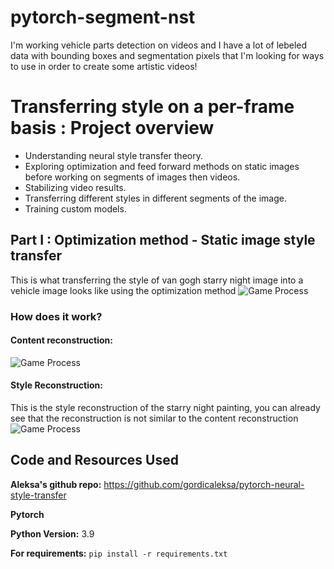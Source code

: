 # pytorch-segment-nst
I'm working vehicle parts detection on videos and I have a lot of lebeled data with bounding boxes and segmentation pixels that I'm looking for ways to use in order to create some artistic videos!
# Transferring style on a per-frame basis : Project overview
* Understanding neural style transfer theory.
* Exploring optimization and feed forward methods on static images before working on segments of images then videos.
* Stabilizing video results. 
* Transferring different styles in different segments of the image.
* Training custom models.


## Part I : Optimization method - Static image style transfer
This is what transferring the style of van gogh starry night image into a vehicle image looks like using the optimization method
![Game Process](https://github.com/aymanemoataz/pytorch-segment-nst/blob/main/results/noisefiat.jpg)
### How does it work?

#### Content reconstruction:
![Game Process](https://github.com/aymanemoataz/pytorch-segment-nst/blob/main/results/NST_Optimizer.gif)


#### Style Reconstruction:
This is the style reconstruction of the starry night painting, you can already see that the reconstruction is not similar to the content reconstruction
![Game Process](https://github.com/aymanemoataz/pytorch-segment-nst/blob/main/results/style_reconstruction.gif)






## Code and Resources Used 

**Aleksa's github repo:** https://github.com/gordicaleksa/pytorch-neural-style-transfer

**Pytorch**

**Python Version:** 3.9 

**For requirements:**  ```pip install -r requirements.txt```   
